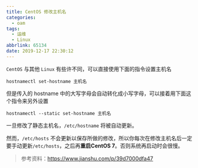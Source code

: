 ```yaml
---
title: CentOS 修改主机名
categories:
  - oam
tags:
  - 运维
  - Linux
abbrlink: 65134
date: 2019-12-17 22:30:12
---
```




`CentOS` 与其他 `Linux` 有些许不同，可以直接使用下面的指令设置主机名

```
hostnamectl set-hostname 主机名
```

但是传入的 hostname 中的大写字母会自动转化成小写字母，可以接着用下面这个指令来另外设置

```
hostnamectl --static set-hostname 主机名
```

一旦修改了静态主机名，`/etc/hostname` 将被自动更新。

然而，`/etc/hosts` 不会更新以保存所做的修改，所以你每次在修改主机名后一定要手动更新`/etc/hosts`，之后再**重启CentOS 7**。否则系统再启动时会很慢。

> 参考资料：https://www.jianshu.com/p/39d7000dfa47